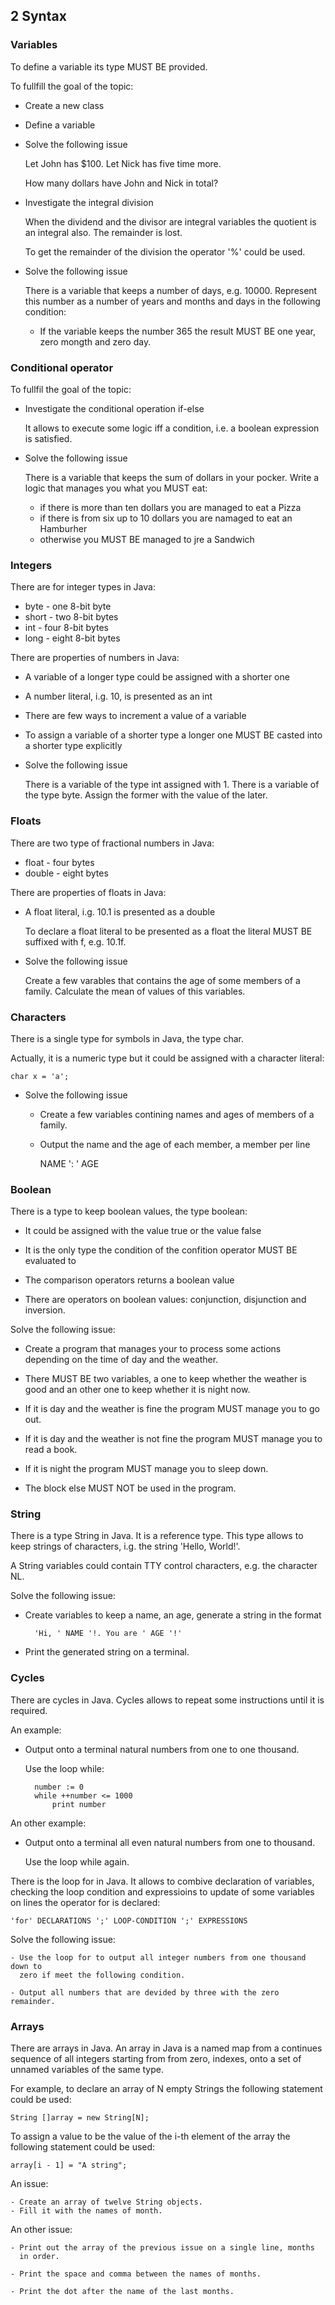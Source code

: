 ## 2 Syntax

### Variables

To define a variable its type MUST BE provided.

To fullfill the goal of the topic:

- Create a new class

- Define a variable

- Solve the following issue

    Let John has $100. Let Nick has five time more.

    How many dollars have John and Nick in total?

- Investigate the integral division

    When the dividend and the divisor are integral variables
    the quotient is an integral also. The remainder is lost.

    To get the remainder of the division the operator '%'
    could be used.

- Solve the following issue

    There is a variable that keeps a number of days, e.g. 10000.
    Represent this number as a number of years and months and days
    in the following condition:

    - If the variable keeps the number 365 the result MUST BE one year,
      zero mongth and zero day.

### Conditional operator

To fullfil the goal of the topic:

- Investigate the conditional operation if-else

    It allows to execute some logic iff a condition, i.e. a boolean expression
    is satisfied.

- Solve the following issue

    There is a variable that keeps the sum of dollars in your pocker. Write
    a logic that manages you what you MUST eat:

    - if there is more than ten dollars you are managed to eat a Pizza
    - if there is from six up to 10 dollars you are namaged to eat an Hamburher
    - otherwise you MUST BE managed to jre a Sandwich

### Integers

There are for integer types in Java:

- byte - one 8-bit byte
- short - two 8-bit bytes
- int - four 8-bit bytes
- long - eight 8-bit bytes

There are properties of numbers in Java:

- A variable of a longer type could be assigned with a shorter one

- A number literal, i.g. 10, is presented as an int

- There are few ways to increment a value of a variable

- To assign a variable of a shorter type a longer one MUST BE casted into
  a shorter type explicitly

- Solve the following issue

    There is a variable of the type int assigned with 1. There is a variable
    of the type byte. Assign the former with the value of the later.

### Floats

There are two type of fractional numbers in Java:

- float - four bytes
- double - eight bytes

There are properties of floats in Java:

- A float literal, i.g. 10.1 is presented as a double

    To declare a float literal to be presented as a float the literal
    MUST BE suffixed with f, e.g. 10.1f.

- Solve the following issue

    Create a few varables that contains the age of some members of a family.
    Calculate the mean of values of this variables.

### Characters

There is a single type for symbols in Java, the type char.

Actually, it is a numeric type but it could be assigned with
a character literal:

    char x = 'a';

- Solve the following issue

    - Create a few variables contining names and ages of members of a family.

    - Output the name and the age of each member, a member per line

        NAME ': ' AGE

### Boolean

There is a type to keep boolean values, the type boolean:

- It could be assigned with the value true or the value false

- It is the only type the condition of the confition operator MUST BE
  evaluated to

- The comparison operators returns a boolean value

- There are operators on boolean values: conjunction, disjunction and
  inversion.

Solve the following issue:

- Create a program that manages your to process some actions depending on
  the time of day and the weather.

- There MUST BE two variables, a one to keep whether the weather is good and
  an other one to keep whether it is night now.

- If it is day and the weather is fine the program MUST manage you to go out.

- If it is day and the weather is not fine the program MUST manage you to read
  a book.

- If it is night the program MUST manage you to sleep down.

- The block else MUST NOT be used in the program.

### String

There is a type String in Java. It is a reference type. This type allows to keep
strings of characters, i.g. the string 'Hello, World!'.

A String variables could contain TTY control characters, e.g. the character NL.

Solve the following issue:

- Create variables to keep a name, an age, generate a string in the format

        'Hi, ' NAME '!. You are ' AGE '!'

- Print the generated string on a terminal.

### Cycles

There are cycles in Java. Cycles allows to repeat some instructions until it is
required.

An example:

- Output onto a terminal natural numbers from one to one thousand.

    Use the loop while:

        number := 0
        while ++number <= 1000
            print number

An other example:

- Output onto a terminal all even natural numbers from one to thousand.

    Use the loop while again.

There is the loop for in Java. It allows to combive declaration of variables,
checking the loop condition and expressioins to update of some variables on lines
the operator for is declared:

    'for' DECLARATIONS ';' LOOP-CONDITION ';' EXPRESSIONS

Solve the following issue:

    - Use the loop for to output all integer numbers from one thousand down to
      zero if meet the following condition.

    - Output all numbers that are devided by three with the zero remainder.

### Arrays

There are arrays in Java. An array in Java is a named map from a continues
sequence of all integers starting from from zero, indexes, onto a set of unnamed
variables of the same type.

For example, to declare an array of N empty Strings the following statement
could be used:

    String []array = new String[N];

To assign a value to be the value of the i-th element of the array the following
statement could be used:

    array[i - 1] = "A string";

An issue:

    - Create an array of twelve String objects.
    - Fill it with the names of month.

An other issue:

    - Print out the array of the previous issue on a single line, months
      in order.

    - Print the space and comma between the names of months.

    - Print the dot after the name of the last months.
